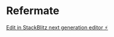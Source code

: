 # Refermate

[Edit in StackBlitz next generation editor ⚡️](https://stackblitz.com/~/github.com/hoomehr/Refermate)